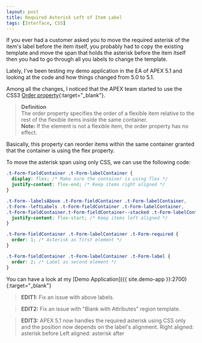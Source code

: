 ```yaml
---
layout: post
title: Required Asterisk Left of Item Label
tags: [Interface, CSS]
---
```


If you ever had a customer asked you to move the required asterisk of the item's label before the item itself, you probably had to copy the existing template and move the span that holds the asterisk before the item itself then you had to go through all you labels to change the template.

Lately, I've been testing my demo application in the EA of APEX 5.1 and looking at the code and how things changed from 5.0 to 5.1.

Among all the changes, I noticed that the APEX team started to use the CSS3 [Order property](http://www.w3schools.com/cssreF/css3_pr_order.asp){:target="_blank"}.

> **Definition**  
> The order property specifies the order of a flexible item relative to the rest of the flexible items inside the same container.  
> **Note:** If the element is not a flexible item, the order property has no effect.

Basically, this property can reorder items within the same container granted that the container is using the flex property.

To move the asterisk span using only CSS, we can use the following code: 
```css
.t-Form-fieldContainer .t-Form-labelContainer {
  display: flex; /* Make sure the container is using flex */
  justify-content: flex-end; /* Keep items right aligned */
}

.t-Form--labelsAbove .t-Form-fieldContainer .t-Form-labelContainer,
.t-Form--leftLabels .t-Form-fieldContainer .t-Form-labelContainer,
.t-Form-fieldContainer.t-Form-fieldContainer--stacked .t-Form-labelContainer {
  justify-content: flex-start; /* Keep items left aligned */
}

.t-Form-fieldContainer .t-Form-labelContainer .t-Form-required {
  order: 1; /* Asterisk as first element */
}

.t-Form-fieldContainer .t-Form-labelContainer .t-Form-label {
  order: 2; /* Label as second element */
}
```

You can have a look at my [Demo Application]({{ site.demo-app }}:2700){:target="_blank"}

> **EDIT1:** Fix an issue with above labels. 

> **EDIT2:** Fix an issue with "Blank with Attributes" region template.

> **EDIT3:** APEX 5.1 now handles the required asterisk using CSS only and the position now depends on the label's alignment.
> Right aligned: asterisk before
> Left aligned: asterisk after